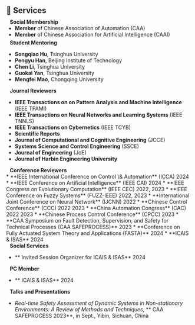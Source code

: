 <h1 id="services"></h1>

<h2 style="margin: 60px 0px 10px;">📜 Services</h2>

<h4 style="margin:0 10px 0;">Social Membership</h4>

<ul style="margin:0 0 5px;">
  <li><autocolor><strong>Member</strong> of Chinese Association of Automation (CAA)</autocolor></li>
  <li><autocolor><strong>Member</strong> of Chinese Association for Artificial Intelligence (CAAI)</autocolor></li>  
</ul>

<h4 style="margin:0 10px 0;">Student Mentoring</h4>


* **Songqiao Hu**,  Tsinghua University
* **Pengyu Han**, Beijing Institute of Technology
* **Chen Li**, Tsinghua University
* **Guokai Yan**, Tsinghua University
* **Mengfei Mao**, Chongqing University


<h4 style="margin:0 10px 0;">Journal Reviewers</h4>

* **IEEE Transactions on on Pattern Analysis and Machine Intelligence** (IEEE TPAMI) 
* **IEEE Transactions on Neural Networks and Learning Systems** (IEEE TNNLS) 
* **IEEE Transactions on Cybernetics** (IEEE TCYB)
* **Scientific Reports**
* **Journal of Computational and Cognitive Engineering** (JCCE)
* **Systems Science and Control Engineering** (SSCE)
* **Journal of Engineering** (JoE)
* **Journal of Harbin Engineering University**
 
<h4 style="margin:0 10px 0;">Conference Reviewers</h4>
* **IEEE International Conference on Control \& Automation** (ICCA) 2024
* **IEEE Conference on Artificial Intelligence** (IEEE CAI) 2024
* **IEEE Congress on Evolutionary Computation** (IEEE CEC) 2022, 2023
* **IEEE Conference on Fuzzy Systems** (FUZZ-IEEE)  2022, 2023
* **International Joint Conference on Neural Network** (IJCNN) 2022
* **Chinese Control Conference** (CCC) 2022 2023
* **China Automation Congress** (CAC) 2022 2023
* **Chinese Process Control Conference** (CPCC) 2023
* **CAA Symposium on Fault Detection, Supervision, and Safety for Technical Processes (CAA SAFEPROCESS)** 2023
* **Conference on Fully Actuated System Theory and Applications (FASTA)** 2024
* **ICAIS & ISAS** 2024

<h4 style="margin:0 10px 0;">Social Services</h4>

* ** Invited Session Organizer for ICAIS & ISAS**  2024

<h4 style="margin:0 10px 0;">PC Member</h4>

* ** ICAIS & ISAS**  2024


<h4 style="margin:0 10px 0;">Talks and Presentations</h4>

* *Real-time Safety Assessment of Dynamic Systems in Non-stationary Environments: A Review of Methods and Techniques*,  ** CAA SAFEPROCESS 2023**, in Sept., Yibin, Sichuan, China








